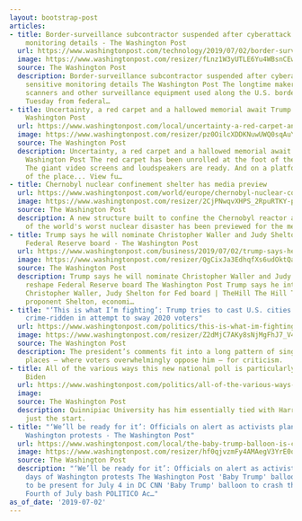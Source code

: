 ```yaml
---
layout: bootstrap-post
articles:
- title: Border-surveillance subcontractor suspended after cyberattack revealed sensitive
    monitoring details - The Washington Post
  url: https://www.washingtonpost.com/technology/2019/07/02/border-surveillance-subcontractor-suspended-after-cyberattack-misuse-traveler-images/
  image: https://www.washingtonpost.com/resizer/fLnz1W3yUTLE6Yu4WBsnCEwK6EI=/1484x0/arc-anglerfish-washpost-prod-washpost.s3.amazonaws.com/public/IKV4VNEMJUI6TNXUAMZVMUBNZY.jpg
  source: The Washington Post
  description: Border-surveillance subcontractor suspended after cyberattack revealed
    sensitive monitoring details The Washington Post The longtime maker of license-plate
    scanners and other surveillance equipment used along the U.S. border was suspended
    Tuesday from federal…
- title: Uncertainty, a red carpet and a hallowed memorial await Trump’s Fourth -
    Washington Post
  url: https://www.washingtonpost.com/local/uncertainty-a-red-carpet-and-a-hallowed-memorial-await-trumps-fourth/2019/07/02/f351d20c-9cef-11e9-9ed4-c9089972ad5a_story.html
  image: https://www.washingtonpost.com/resizer/pz0OilcXDDKNuwUWQ0sqAuYNxM8=/1484x0/arc-anglerfish-washpost-prod-washpost.s3.amazonaws.com/public/JHIOPMU4FUI6TA7DIX663DUNFY.jpg
  source: The Washington Post
  description: Uncertainty, a red carpet and a hallowed memorial await Trump’s Fourth
    Washington Post The red carpet has been unrolled at the foot of the Lincoln Memorial.
    The giant video screens and loudspeakers are ready. And on a platform in front
    of the place... View fu…
- title: Chernobyl nuclear confinement shelter has media preview
  url: https://www.washingtonpost.com/world/europe/chernobyl-nuclear-confinement-shelter-has-media-preview/2019/07/02/09f7005c-9d1f-11e9-83e3-45fded8e8d2e_story.html
  image: https://www.washingtonpost.com/resizer/2CjPNwqvXHPS_2RpuRTKY-p3eVo=/1484x0/www.washingtonpost.com/pb/resources/img/twp-social-share.png
  source: The Washington Post
  description: A new structure built to confine the Chernobyl reactor at the center
    of the world's worst nuclear disaster has been previewed for the media Tuesday
- title: Trump says he will nominate Christopher Waller and Judy Shelton to reshape
    Federal Reserve board - The Washington Post
  url: https://www.washingtonpost.com/business/2019/07/02/trump-says-he-will-nominate-christopher-waller-judy-shelton-reshape-federal-reserve-board/
  image: https://www.washingtonpost.com/resizer/QgCixJa3EdhqfXs6udOktQa5LkE=/1484x0/arc-anglerfish-washpost-prod-washpost.s3.amazonaws.com/public/KBVO6LES5QI6TFLKRDBJDK24HA.jpg
  source: The Washington Post
  description: Trump says he will nominate Christopher Waller and Judy Shelton to
    reshape Federal Reserve board The Washington Post Trump says he intends to nominate
    Christopher Waller, Judy Shelton for Fed board | TheHill The Hill Trump taps gold
    proponent Shelton, economi…
- title: "‘This is what I’m fighting’: Trump tries to cast U.S. cities as filthy and
    crime-ridden in attempt to sway 2020 voters"
  url: https://www.washingtonpost.com/politics/this-is-what-im-fighting-trump-tries-to-cast-us-cities-as-filthy-and-crime-ridden-in-attempt-to-sway-2020-voters/2019/07/02/089463ca-9cda-11e9-b27f-ed2942f73d70_story.html
  image: https://www.washingtonpost.com/resizer/Z2dMjC7AKy8sNjMgFhJ7_V4WB6M=/1484x0/arc-anglerfish-washpost-prod-washpost.s3.amazonaws.com/public/7VNIMXU5DQI6TMT75UUUF5Z5OA.jpg
  source: The Washington Post
  description: The president’s comments fit into a long pattern of singling out cosmopolitan
    places — where voters overwhelmingly oppose him — for criticism.
- title: All of the various ways this new national poll is particularly bad for Joe
    Biden
  url: https://www.washingtonpost.com/politics/all-of-the-various-ways-this-new-national-poll-is-particularly-bad-for-joe-biden/2019/07/02/66396afb-872d-436c-b2d8-b526517b54d2_story.html
  image: 
  source: The Washington Post
  description: Quinnipiac University has him essentially tied with Harris -- and that's
    just the start.
- title: "‘We’ll be ready for it’: Officials on alert as activists plan two days of
    Washington protests - The Washington Post"
  url: https://www.washingtonpost.com/local/the-baby-trump-balloon-is-coming-to-washington-but-dont-look-up-to-see-it/2019/07/02/fea476f0-98f3-11e9-916d-9c61607d8190_story.html
  image: https://www.washingtonpost.com/resizer/hf0qjvzmFy4AMAegV3YrE0q5dC0=/1484x0/arc-anglerfish-washpost-prod-washpost.s3.amazonaws.com/public/BJCEY5DIKII6TJUYFKHYBDE47M.jpg
  source: The Washington Post
  description: "‘We’ll be ready for it’: Officials on alert as activists plan two
    days of Washington protests The Washington Post 'Baby Trump' balloon gets permit
    to be present for July 4 in DC CNN 'Baby Trump' balloon to crash the president's
    Fourth of July bash POLITICO Ac…"
as_of_date: '2019-07-02'
---
```


